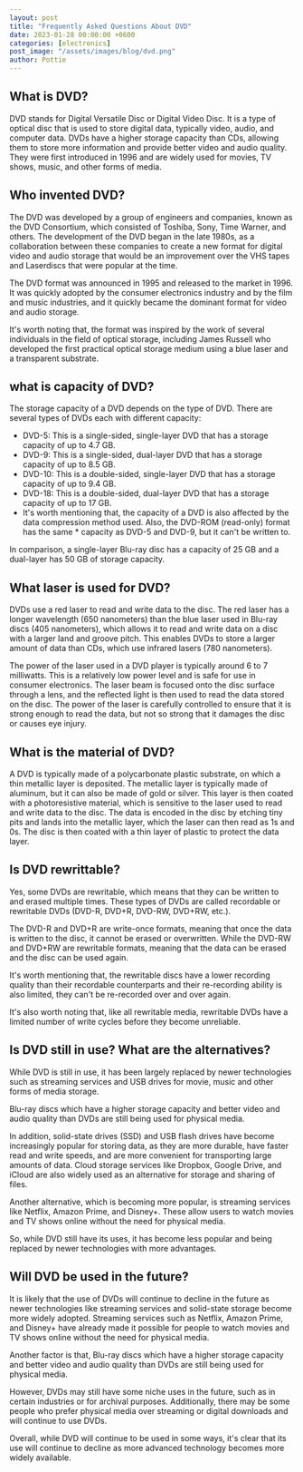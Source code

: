 ```yaml
---
layout: post
title: "Frequently Asked Questions About DVD"
date: 2023-01-28 00:00:00 +0600
categories: [electronics]
post_image: "/assets/images/blog/dvd.png"
author: Pottie
---
```


## What is DVD?

DVD stands for Digital Versatile Disc or Digital Video Disc. It is a type of optical disc that is used to store digital data, typically video, audio, and computer data. DVDs have a higher storage capacity than CDs, allowing them to store more information and provide better video and audio quality. They were first introduced in 1996 and are widely used for movies, TV shows, music, and other forms of media.

## Who invented DVD?

The DVD was developed by a group of engineers and companies, known as the DVD Consortium, which consisted of Toshiba, Sony, Time Warner, and others. The development of the DVD began in the late 1980s, as a collaboration between these companies to create a new format for digital video and audio storage that would be an improvement over the VHS tapes and Laserdiscs that were popular at the time.

The DVD format was announced in 1995 and released to the market in 1996. It was quickly adopted by the consumer electronics industry and by the film and music industries, and it quickly became the dominant format for video and audio storage.

It's worth noting that, the format was inspired by the work of several individuals in the field of optical storage, including James Russell who developed the first practical optical storage medium using a blue laser and a transparent substrate.

## what is capacity of DVD?

The storage capacity of a DVD depends on the type of DVD. There are several types of DVDs each with different capacity:

* DVD-5: This is a single-sided, single-layer DVD that has a storage capacity of up to 4.7 GB.
* DVD-9: This is a single-sided, dual-layer DVD that has a storage capacity of up to 8.5 GB.
* DVD-10: This is a double-sided, single-layer DVD that has a storage capacity of up to 9.4 GB.
* DVD-18: This is a double-sided, dual-layer DVD that has a storage capacity of up to 17 GB.
* It's worth mentioning that, the capacity of a DVD is also affected by the data compression method used. Also, the DVD-ROM (read-only) format has the same * capacity as DVD-5 and DVD-9, but it can't be written to.

In comparison, a single-layer Blu-ray disc has a capacity of 25 GB and a dual-layer has 50 GB of storage capacity.

## What laser is used for DVD?

DVDs use a red laser to read and write data to the disc. The red laser has a longer wavelength (650 nanometers) than the blue laser used in Blu-ray discs (405 nanometers), which allows it to read and write data on a disc with a larger land and groove pitch. This enables DVDs to store a larger amount of data than CDs, which use infrared lasers (780 nanometers).

The power of the laser used in a DVD player is typically around 6 to 7 milliwatts. This is a relatively low power level and is safe for use in consumer electronics. The laser beam is focused onto the disc surface through a lens, and the reflected light is then used to read the data stored on the disc. The power of the laser is carefully controlled to ensure that it is strong enough to read the data, but not so strong that it damages the disc or causes eye injury.

## What is the material of DVD?

A DVD is typically made of a polycarbonate plastic substrate, on which a thin metallic layer is deposited. The metallic layer is typically made of aluminum, but it can also be made of gold or silver. This layer is then coated with a photoresistive material, which is sensitive to the laser used to read and write data to the disc. The data is encoded in the disc by etching tiny pits and lands into the metallic layer, which the laser can then read as 1s and 0s. The disc is then coated with a thin layer of plastic to protect the data layer.

## Is DVD rewrittable?

Yes, some DVDs are rewritable, which means that they can be written to and erased multiple times. These types of DVDs are called recordable or rewritable DVDs (DVD-R, DVD+R, DVD-RW, DVD+RW, etc.).

The DVD-R and DVD+R are write-once formats, meaning that once the data is written to the disc, it cannot be erased or overwritten. While the DVD-RW and DVD+RW are rewritable formats, meaning that the data can be erased and the disc can be used again.

It's worth mentioning that, the rewritable discs have a lower recording quality than their recordable counterparts and their re-recording ability is also limited, they can't be re-recorded over and over again.

It's also worth noting that, like all rewritable media, rewritable DVDs have a limited number of write cycles before they become unreliable.

## Is DVD still in use? What are the alternatives?

While DVD is still in use, it has been largely replaced by newer technologies such as streaming services and USB drives for movie, music and other forms of media storage.

Blu-ray discs which have a higher storage capacity and better video and audio quality than DVDs are still being used for physical media.

In addition, solid-state drives (SSD) and USB flash drives have become increasingly popular for storing data, as they are more durable, have faster read and write speeds, and are more convenient for transporting large amounts of data. Cloud storage services like Dropbox, Google Drive, and iCloud are also widely used as an alternative for storage and sharing of files.

Another alternative, which is becoming more popular, is streaming services like Netflix, Amazon Prime, and Disney+. These allow users to watch movies and TV shows online without the need for physical media.

So, while DVD still have its uses, it has become less popular and being replaced by newer technologies with more advantages.

## Will DVD be used in the future?

It is likely that the use of DVDs will continue to decline in the future as newer technologies like streaming services and solid-state storage become more widely adopted. Streaming services such as Netflix, Amazon Prime, and Disney+ have already made it possible for people to watch movies and TV shows online without the need for physical media.

Another factor is that, Blu-ray discs which have a higher storage capacity and better video and audio quality than DVDs are still being used for physical media.

However, DVDs may still have some niche uses in the future, such as in certain industries or for archival purposes. Additionally, there may be some people who prefer physical media over streaming or digital downloads and will continue to use DVDs.

Overall, while DVD will continue to be used in some ways, it's clear that its use will continue to decline as more advanced technology becomes more widely available.
